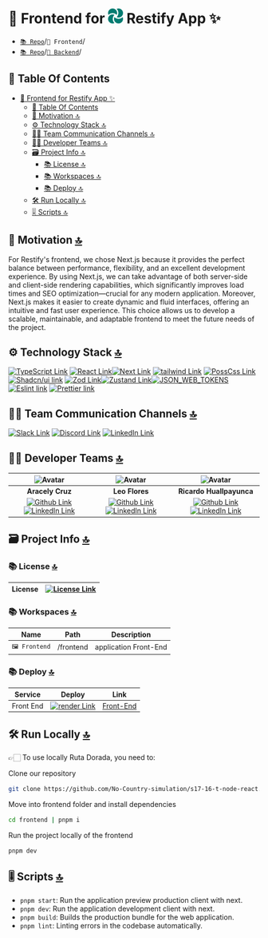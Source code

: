 # 📕 Frontend for ![Logo](../backend/src/assets/img/logo.png) Restify App ✨

- [`📚 Repo`](../README.md)/`📕 Frontend`/
- [`📚 Repo`](../README.md)/[`📘 Backend`](../backend/README.MD)/

## 📖 Table Of Contents

- [📕 Frontend for  Restify App ✨](#-frontend-for--restify-app-)
  - [📖 Table Of Contents](#-table-of-contents)
  - [👀 Motivation 🔝](#-motivation-)
  - [⚙️ Technology Stack 🔝](#️-technology-stack-)
  - [🤵‍♂️ Team Communication Channels 🔝](#️-team-communication-channels-)
  - [🧑‍💻 Developer Teams 🔝](#-developer-teams-)
  - [🗃️ Project Info 🔝](#️-project-info-)
    - [📚 License 🔝](#-license-)
    - [📚 Workspaces 🔝](#-workspaces-)
    - [📚 Deploy 🔝](#-deploy-)
  - [🛠️ Run Locally 🔝](#️-run-locally-)
  - [🎚️ Scripts 🔝](#️-scripts-)

## 👀 Motivation [🔝](#-frontend-for--restify-app-)

For Restify's frontend, we chose Next.js because it provides the perfect balance between performance, flexibility, and an excellent development experience. By using Next.js, we can take advantage of both server-side and client-side rendering capabilities, which significantly improves load times and SEO optimization—crucial for any modern application. Moreover, Next.js makes it easier to create dynamic and fluid interfaces, offering an intuitive and fast user experience. This choice allows us to develop a scalable, maintainable, and adaptable frontend to meet the future needs of the project.

## ⚙️ Technology Stack [🔝](#-frontend-for--restify-app-)

[![TypeScript Link](https://img.shields.io/badge/TypeScript-007ACC?style=for-the-badge&logo=typescript&logoColor=white 'TypeScript Link')](https://www.typescriptlang.org/) [![React Link](  https://img.shields.io/badge/React-20232A?style=for-the-badge&logo=react&logoColor=61DAFB 'React Link')](https://react.dev/)[![Next Link](https://img.shields.io/badge/next%20js-000000?style=for-the-badge&logo=nextdotjs&logoColor=white 'Next Link')](https://nextjs.org/)
[![tailwind Link](https://img.shields.io/badge/Tailwind_CSS-38B2AC?style=for-the-badge&logo=tailwind-css&logoColor=white 'Tailwind Link')](https://tailwindcss.com/) [![PossCss Link](https://img.shields.io/badge/posscss-DD3A0A?style=for-the-badge&logo=postcss&logoColor=DD3A0A&color=ffffff 'PossCss Link')](https://postcss.org/) [![Shadcn/ui link](https://img.shields.io/badge/shadcn%2Fui-ffffff?style=for-the-badge&logo=shadcnui&logoColor=ffffff&color=000000 'Shadcn/ui Link')](https://ui.shadcn.com/)
[![Zod Link](https://img.shields.io/badge/zod-3E67B1?style=for-the-badge&logo=zod&logoColor=892CA0&color=313131)](https://zod.dev/ 'Zod Link')[![Zustand Link](https://img.shields.io/badge/zustand-3E67B1?style=for-the-badge&color=714B67 'Zustand Link')](https://zustand-demo.pmnd.rs/)[![JSON_WEB_TOKENS](https://img.shields.io/badge/JSON_WEB_TOKENS-212121?style=for-the-badge&logo=jsonwebtokens&logoColor=ffffff 'JSON_WEB_TOKENS')](https://jwt.io/)
[![Eslint link](https://img.shields.io/badge/eslint-3A33D1?style=for-the-badge&logo=eslint&logoColor=white 'Eslint Link')](https://eslint.org/) [![Prettier link](https://img.shields.io/badge/prettier-1A2C34?style=for-the-badge&logo=prettier&logoColor=F7BA3E 'Prettier Link')](https://prettier.io/)

## 🤵‍♂️ Team Communication Channels [🔝](#-frontend-for--restify-app-)

[![Slack Link](https://img.shields.io/badge/Slack-4A154B?style=for-the-badge&logo=slack&logoColor=white 'Slack Link')](https://slack.com) [![Discord Link](https://img.shields.io/badge/Discord-7289DA?style=for-the-badge&logo=discord&logoColor=white 'Discord Link')](https://discord.com) [![LinkedIn Link](https://img.shields.io/badge/LinkedIn-0077B5?style=for-the-badge&logo=linkedin&logoColor=white 'LinkedIn Link')](https://linkedIn.com)

## 🧑‍💻 Developer Teams [🔝](#-frontend-for--restify-app-)

| ![Avatar](https://avatars.githubusercontent.com/u/33846439?s=96&v=4) | ![Avatar](https://avatars.githubusercontent.com/u/106279874?s=96&v=4) | ![Avatar](https://avatars.githubusercontent.com/u/46732848?s=96&v=4) |
|:-:|:-:|:-:|
| **Aracely Cruz** |  **Leo Flores** |  **Ricardo Huallpayunca** |
|[![Github Link](https://img.shields.io/badge/github-%23121011.svg?&style=for-the-badge&logo=github&logoColor=white 'Github Link')](https://github.com/aracely33)[![LinkedIn Link](https://img.shields.io/badge/linkedin%20-%230077B5.svg?&style=for-the-badge&logo=linkedin&logoColor=white 'LinkedIn Link')](https://www.linkedin.com/in/aracruzdelangel/) | [![Github Link](https://img.shields.io/badge/github-%23121011.svg?&style=for-the-badge&logo=github&logoColor=white 'Github Link')](https://github.com/Favianl)[![LinkedIn Link](https://img.shields.io/badge/linkedin%20-%230077B5.svg?&style=for-the-badge&logo=linkedin&logoColor=white 'LinkedIn Link')](https://www.linkedin.com/in/lFavian/) | [![Github Link](https://img.shields.io/badge/github-%23121011.svg?&style=for-the-badge&logo=github&logoColor=white 'Github Link')](https://github.com/rickhufer)[![LinkedIn Link](https://img.shields.io/badge/linkedin%20-%230077B5.svg?&style=for-the-badge&logo=linkedin&logoColor=white 'LinkedIn Link')](https://www.linkedin.com/in/rickhufer/) |

## 🗃️ Project Info [🔝](#-frontend-for--restify-app-)

### 📚 License [🔝](#-frontend-for--restify-app-)

| License | [![License Link](https://img.shields.io/badge/MIT-FF0000?style=for-the-badge&logo=amazoniam&logoColor=white 'License Link')](./LICENSE.MD)|
| :-: | :-: |

### 📚 Workspaces [🔝](#-frontend-for--restify-app-)

| Name | Path | Description |
| :-: | :-: | :-: |
| `🖼️ Frontend` | /frontend    | application Front-End    |

### 📚 Deploy [🔝](#-frontend-for--restify-app-)

| Service |  Deploy | Link |
|:-: |:-: | :-: |
| Front End | [![render Link](https://img.shields.io/badge/render-ffffff?style=for-the-badge&logo=render&logoColor=ffffff&color=000000 'Render Link')](https://render.com/) | [Front-End](https://s17-16-t-node-react.onrender.com) |

## 🛠️ Run Locally [🔝](#-frontend-for--restify-app-)

👉🏻 To use locally Ruta Dorada, you need to:

Clone our repository

```sh
git clone https://github.com/No-Country-simulation/s17-16-t-node-react.git
```

Move into frontend folder and install dependencies

```sh
cd frontend | pnpm i
```

Run the project locally of the frontend

```sh
pnpm dev
```

## 🎚️ Scripts [🔝](#-frontend-for--restify-app-)

- `pnpm start`: Run the application preview production client with next.
- `pnpm dev`: Run the application development client with next.
- `pnpm build`: Builds the production bundle for the web application.
- `pnpm lint`: Linting errors in the codebase automatically.

